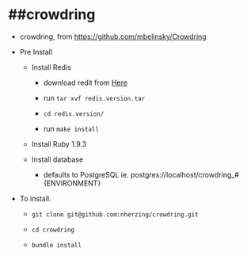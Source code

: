 ##crowdring
==============

+ crowdring, from https://github.com/mbelinsky/Crowdring

+ Pre Install
  
  + Install Redis
  
      + download redit from [Here](http://redis.io/)

      + run `tar xvf redis.version.tar`

      + `cd redis.version/`

      + run `make install`
  
  + Install Ruby 1.9.3
  
  + Install database 
      
      + defaults to PostgreSQL ie. postgres://localhost/crowdring_#{ENVIRONMENT}

+ To install. 

  + `git clone git@github.com:nherzing/crowdring.git`

  + `cd crowdring`

  + `bundle install`

  
  
  

